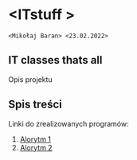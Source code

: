 # \<ITstuff  >

`<Mikołaj Baran> <23.02.2022>`

## IT classes thats all

Opis projektu

## Spis treści

Linki do zrealizowanych programów:

1. [Alorytm 1]()
2. [Alorytm 2]()
